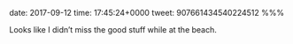 date: 2017-09-12
time: 17:45:24+0000
tweet: 907661434540224512
%%%

Looks like I didn’t miss the good stuff while at the beach.
